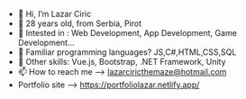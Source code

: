 - 👋 Hi, I’m Lazar Ciric
- 👀 28 years old, from Serbia, Pirot
- 🌱 Intested in : Web Development, App Development, Game Development...
- 💞️ Familiar programming languages? JS,C#,HTML,CSS,SQL
- 👤 Other skills: Vue.js, Bootstrap, .NET Framework, Unity
- 📫 How to reach me --> lazarciricthemaze@hotmail.com
- Portfolio site --> https://portfoliolazar.netlify.app/

<!---
lazarclimber/lazarclimber is a ✨ special ✨ repository because its `README.md` (this file) appears on your GitHub profile.
You can click the Preview link to take a look at your changes.
--->
